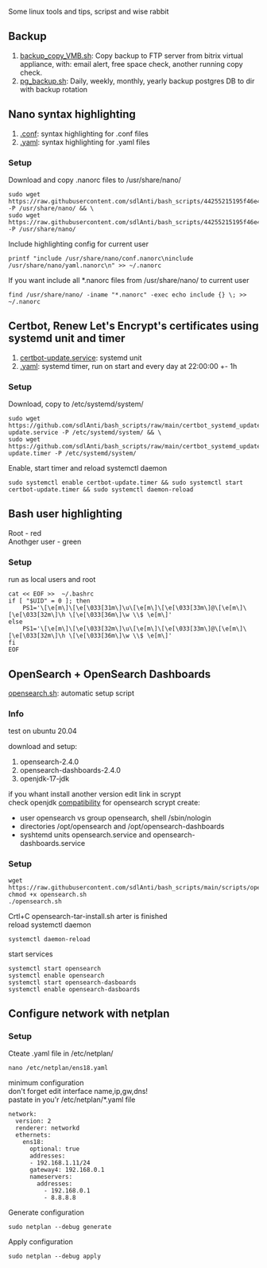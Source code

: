Some linux tools and tips, scripst and wise rabbit
## Backup
1. [backup_copy_VMB.sh](scripts/backup_copy_VMB.sh): Copy backup to FTP server from bitrix virtual appliance, with: email alert, free space check, another running copy check.  
1. [pg_backup.sh](scripts/pg_backup.sh): Daily, weekly, monthly, yearly backup postgres DB to dir with backup rotation
## Nano syntax highlighting
1. [.conf](scripts/nano_syntax_higlighting/conf.nanorc): syntax highlighting for .conf files
2. [.yaml](scripts/nano_syntax_higlighting/yaml.nanorc): syntax highlighting for .yaml files
### Setup  
Download and copy .nanorc files to /usr/share/nano/ 
```
sudo wget https://raw.githubusercontent.com/sdlAnti/bash_scripts/44255215195f46e499537599b02e147b65111cd7/scripts/nano%20syntax%20higlighting/yaml.nanorc -P /usr/share/nano/ && \
sudo wget https://raw.githubusercontent.com/sdlAnti/bash_scripts/44255215195f46e499537599b02e147b65111cd7/scripts/nano%20syntax%20higlighting/conf.nanorc -P /usr/share/nano/
```
Include highlighting config for current user
```
printf "include /usr/share/nano/conf.nanorc\ninclude /usr/share/nano/yaml.nanorc\n" >> ~/.nanorc
```
If you want include all *.nanorc files from /usr/share/nano/ to current user
```
find /usr/share/nano/ -iname "*.nanorc" -exec echo include {} \; >> ~/.nanorc
```
## Certbot, Renew Let's Encrypt's certificates using systemd unit and timer
1. [certbot-update.service](scripts/certbot_systemd_update/certbot-update.service): systemd unit
2. [.yaml](scripts/certbot_systemd_update/certbot-update.timer): systemd timer, run on start and every day at 22:00:00 +- 1h
### Setup
Download, copy to /etc/systemd/system/
```
sudo wget https://github.com/sdlAnti/bash_scripts/raw/main/certbot_systemd_update/certbot-update.service -P /etc/systemd/system/ && \
sudo wget https://github.com/sdlAnti/bash_scripts/raw/main/certbot_systemd_update/certbot-update.timer -P /etc/systemd/system/ 
``` 
Enable, start timer and reload systemctl daemon
```
sudo systemctl enable certbot-update.timer && sudo systemctl start certbot-update.timer && sudo systemctl daemon-reload
```
## Bash user highlighting  
Root - red  
Anothger user - green  
### Setup  
run as local users and root
```
cat << EOF >>  ~/.bashrc
if [ "$UID" = 0 ]; then
    PS1='\[\e[m\]\[\e[\033[31m\]\u\[\e[m\]\[\e[\033[33m\]@\[\e[m\]\[\e[\033[32m\]\h \[\e[\033[36m\]\w \\$ \e[m\]'
else
    PS1='\[\e[m\]\[\e[\033[32m\]\u\[\e[m\]\[\e[\033[33m\]@\[\e[m\]\[\e[\033[32m\]\h \[\e[\033[36m\]\w \\$ \e[m\]'
fi
EOF
```
## OpenSearch + OpenSearch Dashboards
[opensearch.sh](scripts/opensearch.sh): automatic setup script
### Info  
test on ubuntu 20.04

download and setup:  
1.  opensearch-2.4.0
2.  opensearch-dashboards-2.4.0
3.  openjdk-17-jdk  

if you whant install another version edit link in scrypt  
check openjdk [compatibility](https://opensearch.org/docs/latest/opensearch/install/compatibility/) for opensearch
scrypt create:
- user opensearch vs group opensearch, shell /sbin/nologin
- directories /opt/opensearch and /opt/opensearch-dashboards
- syshtemd units opensearch.service and opensearch-dashboards.service

### Setup  
```
wget https://raw.githubusercontent.com/sdlAnti/bash_scripts/main/scripts/opensearch.sh
chmod +x opensearch.sh
./opensearch.sh
```
Crtl+C opensearch-tar-install.sh arter is finished  
reload systemctl daemon 
```
systemctl daemon-reload
```
start services
```
systemctl start opensearch
systemctl enable opensearch
systemctl start opensearch-dasboards
systemctl enable opensearch-dasboards
```
## Configure network with netplan
### Setup
Cteate .yaml file in /etc/netplan/
```
nano /etc/netplan/ens18.yaml
```
minimum configuration  
don't forget edit interface name,ip,gw,dns!  
pastate in you'r /etc/netplan/*.yaml file
```
network:
  version: 2
  renderer: networkd
  ethernets:
    ens18:
      optional: true
      addresses:
      - 192.168.1.11/24
      gateway4: 192.168.0.1
      nameservers:
        addresses:
          - 192.168.0.1
          - 8.8.8.8
```
Generate configuration 
```
sudo netplan --debug generate
```
Apply configuration
```
sudo netplan --debug apply
```
